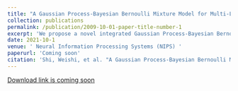 ```yaml
---
title: "A Gaussian Process-Bayesian Bernoulli Mixture Model for Multi-Label Active Learning"
collection: publications
permalink: /publication/2009-10-01-paper-title-number-1
excerpt: 'We propose a novel integrated Gaussian Process-Bayesian Bernoulli Mixture model (GP-B2M) and a principled sampling function for multi-label classification active learning. The proposed method could accurately quantify a data sample\\'s overall contribution to a correlated label space and choose the most informative samples for cost-effective annotation.'
date: 2021-10-1
venue: ' Neural Information Processing Systems (NIPS) '
paperurl: 'Coming soon'
citation: 'Shi, Weishi, et al. "A Gaussian Process-Bayesian Bernoulli Mixture Model for Multi-Label Active Learning'
---
```


[Download link is coming soon](https://scholar.google.com/citations?user=nAPZIPsAAAAJ&hl=en)
